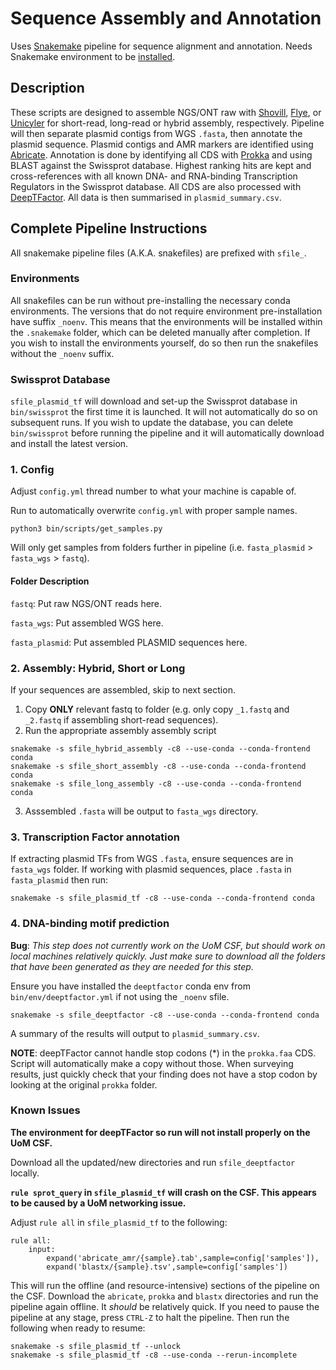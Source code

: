 # Sequence Assembly and Annotation
Uses [Snakemake](https://github.com/snakemake/snakemake) pipeline for sequence alignment and annotation. Needs Snakemake environment to be [installed](https://snakemake.readthedocs.io/en/stable/getting_started/installation.html).

## Description
These scripts are designed to assemble NGS/ONT raw with [Shovill](https://github.com/tseemann/shovill), [Flye](https://github.com/fenderglass/Flye), or [Unicyler](https://github.com/rrwick/Unicycler) for short-read, long-read or hybrid assembly, respectively. Pipeline will then separate plasmid contigs from WGS `.fasta`, then annotate the plasmid sequence. Plasmid contigs and AMR markers are identified using [Abricate](https://github.com/tseemann/abricate). Annotation is done by identifying all CDS with [Prokka](https://github.com/tseemann/prokka) and using BLAST against the Swissprot database. Highest ranking hits are kept and cross-references with all known DNA- and RNA-binding Transcription Regulators in the Swissprot database. All CDS are also processed with [DeepTFactor](https://bitbucket.org/kaistsystemsbiology/deeptfactor/src/master/). All data is then summarised in `plasmid_summary.csv`.

## Complete Pipeline Instructions
All snakemake pipeline files (A.K.A. snakefiles) are prefixed with `sfile_`.

### Environments
All snakefiles can be run without pre-installing the necessary conda environments. The versions that do not require environment pre-installation have suffix `_noenv`. This means that the environments will be installed within the `.snakemake` folder, which can be deleted manually after completion. If you wish to install the environments yourself, do so then run the snakefiles without the `_noenv` suffix.

### Swissprot Database
`sfile_plasmid_tf` will download and set-up the Swissprot database in `bin/swissprot` the first time it is launched. It will not automatically do so on subsequent runs. If you wish to update the database, you can delete `bin/swissprot` before running the pipeline and it will automatically download and install the latest version.

### 1. Config
Adjust `config.yml` thread number to what your machine is capable of.

Run to automatically overwrite `config.yml` with proper sample names.
```
python3 bin/scripts/get_samples.py
```
Will only get samples from folders further in pipeline (i.e. `fasta_plasmid` > `fasta_wgs` > `fastq`).

#### Folder Description
`fastq`: Put raw NGS/ONT reads here.

`fasta_wgs`: Put assembled WGS here.

`fasta_plasmid`: Put assembled PLASMID sequences here.

### 2. Assembly: Hybrid, Short or Long
If your sequences are assembled, skip to next section.
1. Copy **ONLY** relevant fastq to folder (e.g. only copy `_1.fastq` and `_2.fastq` if assembling short-read sequences).
2. Run the appropriate assembly assembly script 
```
snakemake -s sfile_hybrid_assembly -c8 --use-conda --conda-frontend conda
snakemake -s sfile_short_assembly -c8 --use-conda --conda-frontend conda
snakemake -s sfile_long_assembly -c8 --use-conda --conda-frontend conda
```
3. Asssembled `.fasta` will be output to `fasta_wgs` directory.

### 3. Transcription Factor annotation
If extracting plasmid TFs from WGS `.fasta`, ensure sequences are in `fasta_wgs` folder. If working with plasmid sequences, place `.fasta` in `fasta_plasmid` then run:
```
snakemake -s sfile_plasmid_tf -c8 --use-conda --conda-frontend conda
```

### 4. DNA-binding motif prediction
**Bug**: *This step does not currently work on the UoM CSF, but should work on local machines relatively quickly. Just make sure to download all the folders that have been generated as they are needed for this step.*

Ensure you have installed the `deeptfactor` conda env from `bin/env/deeptfactor.yml` if not using the `_noenv` sfile.
```
snakemake -s sfile_deeptfactor -c8 --use-conda --conda-frontend conda
```

A summary of the results will output to `plasmid_summary.csv`.

**NOTE**: deepTFactor cannot handle stop codons (*) in the `prokka.faa` CDS. Script will automatically make a copy without those. When surveying results, just quickly check that your finding does not have a stop codon by looking at the original `prokka` folder.

### Known Issues
**The environment for deepTFactor so run will not install properly on the UoM CSF.**

Download all the updated/new directories and run `sfile_deeptfactor` locally.


**`rule sprot_query` in `sfile_plasmid_tf` will crash on the CSF. This appears to be caused by a UoM networking issue.**

Adjust `rule all` in `sfile_plasmid_tf` to the following:
```
rule all:
    input:
        expand('abricate_amr/{sample}.tab',sample=config['samples']),
        expand('blastx/{sample}.tsv',sample=config['samples'])
```
This will run the offline (and resource-intensive) sections of the pipeline on the CSF. Download the `abricate`, `prokka` and `blastx` directories and run the pipeline again offline. It *should* be relatively quick. If you need to pause the pipeline at any stage, press `CTRL-Z` to halt the pipeline. Then run the following when ready to resume:
```
snakemake -s sfile_plasmid_tf --unlock
snakemake -s sfile_plasmid_tf -c8 --use-conda --rerun-incomplete
```